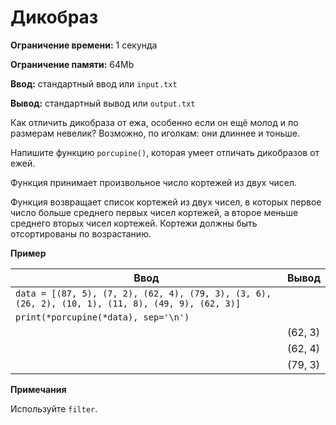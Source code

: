 # Дикобраз

**Ограничение времени:** 1 секунда

**Ограничение памяти:** 64Mb

**Ввод:** стандартный ввод или `input.txt`

**Вывод:** стандартный вывод или `output.txt`

Как отличить дикобраза от ежа, особенно если он ещё молод и по размерам невелик? Возможно, по иголкам: они длиннее и тоньше.

Напишите функцию `porcupine()`, которая умеет отличать дикобразов от ежей.

Функция принимает произвольное число кортежей из двух чисел.

Функция возвращает список кортежей из двух чисел, в которых первое число больше среднего первых чисел кортежей, а второе меньше среднего вторых чисел кортежей. Кортежи должны быть отсортированы по возрастанию.

**Пример**

| Ввод                                                                                                                                                                                                            | Вывод    |
|-----------------------------------------------------------------------------------------------------------------------------------------------------------------------------------------------------------------|----------|
| `data = [(87, 5), (7, 2), (62, 4), (79, 3), (3, 6), (26, 2), (10, 1), (11, 8), (49, 9), (62, 3)]`                                                                                                               |          |
| `print(*porcupine(*data), sep='\n')`                                                                                                                                                                           |          |
|                                                                                                                                                                                                                 | (62, 3)  |
|                                                                                                                                                                                                                 | (62, 4)  |
|                                                                                                                                                                                                                 | (79, 3)  |

**Примечания**

Используйте `filter`.